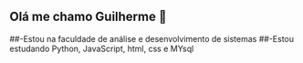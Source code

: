 ## Olá me chamo Guilherme 👋
##-Estou na faculdade de análise e desenvolvimento de sistemas
##-Estou estudando Python, JavaScript, html, css e MYsql

  

